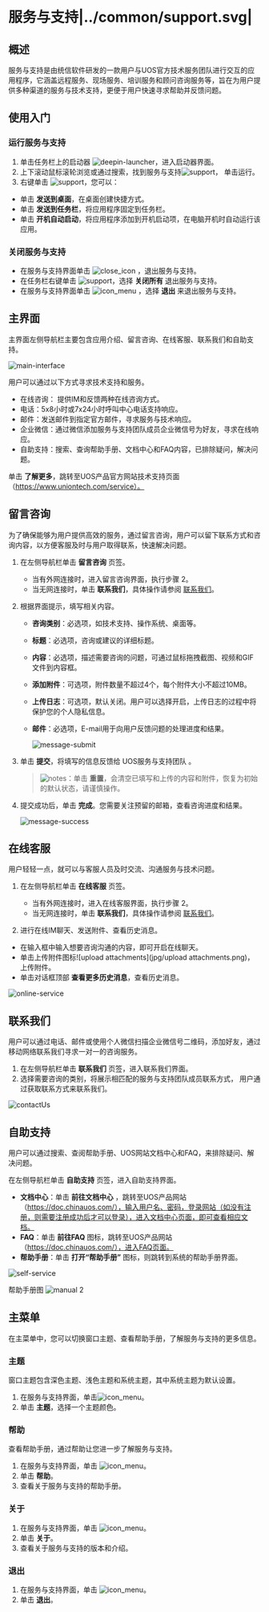 # 服务与支持|../common/support.svg|

## 概述

服务与支持是由统信软件研发的一款用户与UOS官方技术服务团队进行交互的应用程序，它涵盖远程服务、现场服务、培训服务和顾问咨询服务等，旨在为用户提供多种渠道的服务与技术支持，更便于用户快速寻求帮助并反馈问题。

## 使用入门

### 运行服务与支持

1. 单击任务栏上的启动器 ![deepin-launcher](icon/deepin-launcher.svg)，进入启动器界面。
2. 上下滚动鼠标滚轮浏览或通过搜索，找到服务与支持![support](icon/support.svg)， 单击运行。
3. 右键单击 ![support](icon/support.svg)，您可以：

 - 单击 **发送到桌面**，在桌面创建快捷方式。
 - 单击 **发送到任务栏**，将应用程序固定到任务栏。
 - 单击 **开机自动启动**，将应用程序添加到开机启动项，在电脑开机时自动运行该应用。

### 关闭服务与支持

- 在服务与支持界面单击  ![close_icon](icon/close.svg) ，退出服务与支持。
- 在任务栏右键单击 ![support](icon/support.svg)，选择 **关闭所有** 退出服务与支持。
- 在服务与支持界面单击 ![icon_menu](icon/icon_menu.svg) ，选择 **退出** 来退出服务与支持。

## 主界面

主界面左侧导航栏主要包含应用介绍、留言咨询、在线客服、联系我们和自助支持。

![main-interface](jpg/introduce-service.png)


用户可以通过以下方式寻求技术支持和服务。
- 在线咨询： 提供IM和反馈两种在线咨询方式。
- 电话：5x8小时或7x24小时呼叫中心电话支持响应。
- 邮件：发送邮件到指定官方邮件，寻求服务与技术响应。
- 企业微信：通过微信添加服务与支持团队成员企业微信号为好友，寻求在线响应。
- 自助支持：搜索、查询帮助手册、文档中心和FAQ内容，已排除疑问，解决问题。


单击 **了解更多**，跳转至UOS产品官方网站技术支持页面（https://www.uniontech.com/service）。


## 留言咨询

为了确保能够为用户提供高效的服务，通过留言咨询，用户可以留下联系方式和咨询内容，以方便客服及时与用户取得联系，快速解决问题。

1. 在左侧导航栏单击 **留言咨询** 页签。

   - 当有外网连接时，进入留言咨询界面，执行步骤 2。
   - 当无网连接时，单击 **联系我们**，具体操作请参阅 [联系我们](#联系我们)。

2. 根据界面提示，填写相关内容。

   - **咨询类别**：必选项，如技术支持、操作系统、桌面等。

   - **标题**：必选项，咨询或建议的详细标题。

   - **内容**：必选项，描述需要咨询的问题，可通过鼠标拖拽截图、视频和GIF文件到内容框。

   - **添加附件**：可选项，附件数量不超过4个，每个附件大小不超过10MB。

   - **上传日志**：可选项，默认关闭。用户可以选择开启，上传日志的过程中将保护您的个人隐私信息。

   - **邮件**：必选项，E-mail用于向用户反馈问题的处理进度和结果。

     ![message-submit](jpg/message-submit.png)

3. 单击 **提交**，将填写的信息反馈给 UOS服务与支持团队 。

   > ![notes](icon/notes.svg)：单击 **重置**，会清空已填写和上传的内容和附件，恢复为初始的默认状态，请谨慎操作。

4. 提交成功后，单击 **完成**。您需要关注预留的邮箱，查看咨询进度和结果。

   ![message-success](jpg/message-success.png)

## 在线客服

用户轻轻一点，就可以与客服人员及时交流、沟通服务与技术问题。

1. 在左侧导航栏单击 **在线客服** 页签。

   - 当有外网连接时，进入在线客服界面，执行步骤 2。
   - 当无网连接时，单击 **联系我们**，具体操作请参阅  [联系我们](#联系我们)。

2.  进行在线IM聊天、发送附件、查看历史消息。

   - 在输入框中输入想要咨询沟通的内容，即可开启在线聊天。
   - 单击上传附件图标![upload attachments](jpg/upload attachments.png)，上传附件。
   - 单击对话框顶部 **查看更多历史消息**，查看历史消息。

![online-service](jpg/online-service.png)

## 联系我们

用户可以通过电话、邮件或使用个人微信扫描企业微信号二维码，添加好友，通过移动网络联系我们寻求一对一的咨询服务。

1. 在左侧导航栏单击 **联系我们** 页签，进入联系我们界面。
2.  选择需要咨询的类别，将展示相匹配的服务与支持团队成员联系方式， 用户通过获取联系方式来联系我们。

![contactUs](jpg/contactUs.png)




## 自助支持

用户可以通过搜索、查阅帮助手册、UOS网站文档中心和FAQ，来排除疑问、解决问题。

在左侧导航栏单击 **自助支持** 页签，进入自助支持界面。

- **文档中心**：单击 **前往文档中心** ，跳转至UOS产品网站（https://doc.chinauos.com/），输入用户名、密码，登录网站（如没有注册，则需要注册成功后才可以登录），进入文档中心页面，即可查看相应文档。
- **FAQ**：单击 **前往FAQ** 图标，跳转至UOS产品网站（https://doc.chinauos.com/），进入FAQ页面。 
- **帮助手册**：单击 **打开“帮助手册”** 图标，则跳转到系统的帮助手册界面。


![self-service](jpg/self-support-service.png)


帮助手册图
![manual 2](jpg/manual-01.png)



## 主菜单 

在主菜单中，您可以切换窗口主题、查看帮助手册，了解服务与支持的更多信息。

### 主题

窗口主题包含深色主题、浅色主题和系统主题，其中系统主题为默认设置。

1.  在服务与支持界面，单击![icon_menu](icon/icon_menu.svg)。
2.  单击 **主题**，选择一个主题颜色。

### 帮助

查看帮助手册，通过帮助让您进一步了解服务与支持。

1.  在服务与支持界面，单击 ![icon_menu](icon/icon_menu.svg)。
2.  单击 **帮助**。
3.  查看关于服务与支持的帮助手册。


### 关于

1.  在服务与支持界面，单击 ![icon_menu](icon/icon_menu.svg)。
2.  单击 **关于**。
3.  查看关于服务与支持的版本和介绍。

### 退出

1. 在服务与支持界面，单击 ![icon_menu](icon/icon_menu.svg)。
2. 单击 **退出**。

